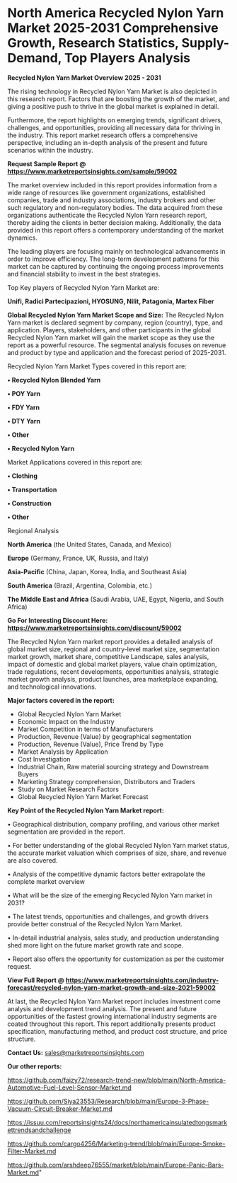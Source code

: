 # North America Recycled Nylon Yarn Market 2025-2031 Comprehensive Growth, Research Statistics, Supply-Demand,  Top Players Analysis

<Strong> Recycled Nylon Yarn Market Overview 2025 - 2031</strong>

The rising technology in Recycled Nylon Yarn Market is also depicted in this research report. Factors that are boosting the growth of the market, and giving a positive push to thrive in the global market is explained in detail.

Furthermore, the report highlights on emerging trends, significant drivers, challenges, and opportunities, providing all necessary data for thriving in the industry. This report market research offers a comprehensive perspective, including an in-depth analysis of the present and future scenarios within the industry.

<strong>Request Sample Report @ <a href=https://www.marketreportsinsights.com/sample/59002>https://www.marketreportsinsights.com/sample/59002</a></strong>

The market overview included in this report provides information from a wide range of resources like government organizations, established companies, trade and industry associations, industry brokers and other such regulatory and non-regulatory bodies. The data acquired from these organizations authenticate the Recycled Nylon Yarn research report, thereby aiding the clients in better decision making. Additionally, the data provided in this report offers a contemporary understanding of the market dynamics.

The leading players are focusing mainly on technological advancements in order to improve efficiency. The long-term development patterns for this market can be captured by continuing the ongoing process improvements and financial stability to invest in the best strategies.

Top Key players of Recycled Nylon Yarn Market are:

<strong>Unifi, Radici Partecipazioni, HYOSUNG, Nilit, Patagonia, Martex Fiber</strong>

<strong><b>Global Recycled Nylon Yarn Market Scope and Size:</b></strong>
The Recycled Nylon Yarn market is declared segment by company, region (country), type, and application. Players, stakeholders, and other participants in the global Recycled Nylon Yarn market will gain the market scope as they use the report as a powerful resource. The segmental analysis focuses on revenue and product by type and application and the forecast period of 2025-2031.

Recycled Nylon Yarn Market Types covered in this report are:

<strong>• Recycled Nylon Blended Yarn

• POY Yarn

• FDY Yarn

• DTY Yarn

• Other

• Recycled Nylon Yarn</strong>

Market Applications covered in this report are:

<strong>• Clothing

• Transportation

• Construction

• Other</strong> 

Regional Analysis

<strong>North America</strong> (the United States, Canada, and Mexico)

<strong>Europe</strong> (Germany, France, UK, Russia, and Italy)

<strong>Asia-Pacific</strong> (China, Japan, Korea, India, and Southeast Asia)

<strong>South America</strong> (Brazil, Argentina, Colombia, etc.)

<strong>The Middle East and Africa</strong> (Saudi Arabia, UAE, Egypt, Nigeria, and South Africa)

<strong>Go For Interesting Discount Here: <a href=https://www.marketreportsinsights.com/discount/59002>https://www.marketreportsinsights.com/discount/59002</a></strong>

The Recycled Nylon Yarn market report provides a detailed analysis of global market size, regional and country-level market size, segmentation market growth, market share, competitive Landscape, sales analysis, impact of domestic and global market players, value chain optimization, trade regulations, recent developments, opportunities analysis, strategic market growth analysis, product launches, area marketplace expanding, and technological innovations.

<strong><b>Major factors covered in the report:</b></strong>
<ul>
  <li>Global Recycled Nylon Yarn Market </li>
  <li>Economic Impact on the Industry</li>
  <li>Market Competition in terms of Manufacturers</li>
  <li>Production, Revenue (Value) by geographical segmentation</li>
  <li>Production, Revenue (Value), Price Trend by Type</li>
  <li>Market Analysis by Application</li>
  <li>Cost Investigation</li>
  <li>Industrial Chain, Raw material sourcing strategy and Downstream Buyers</li>
  <li>Marketing Strategy comprehension, Distributors and Traders</li>
  <li>Study on Market Research Factors</li>
  <li>Global Recycled Nylon Yarn Market Forecast</li>
</ul>

<strong><b>Key Point of the Recycled Nylon Yarn Market report:</b></strong>

• Geographical distribution, company profiling, and various other market segmentation are provided in the report.

• For better understanding of the global Recycled Nylon Yarn market status, the accurate market valuation which comprises of size, share, and revenue are also covered.

• Analysis of the competitive dynamic factors better extrapolate the complete market overview

• What will be the size of the emerging Recycled Nylon Yarn market in 2031?

• The latest trends, opportunities and challenges, and growth drivers provide better construal of the Recycled Nylon Yarn Market.

• In-detail industrial analysis, sales study, and production understanding shed more light on the future market growth rate and scope.

• Report also offers the opportunity for customization as per the customer request.

<strong><b>View Full Report @ <a href=https://www.marketreportsinsights.com/industry-forecast/recycled-nylon-yarn-market-growth-and-size-2021-59002>https://www.marketreportsinsights.com/industry-forecast/recycled-nylon-yarn-market-growth-and-size-2021-59002</a></b></strong>


At last, the Recycled Nylon Yarn Market report includes investment come analysis and development trend analysis. The present and future opportunities of the fastest growing international industry segments are coated throughout this report. This report additionally presents product specification, manufacturing method, and product cost structure, and price structure.

<strong>Contact Us:</strong>
sales@marketreportsinsights.com

<strong>Our other reports:</strong>

<a href=https://github.com/faizy72/research-trend-new/blob/main/North-America-Automotive-Fuel-Level-Sensor-Market.md>https://github.com/faizy72/research-trend-new/blob/main/North-America-Automotive-Fuel-Level-Sensor-Market.md</a>

<a href=https://github.com/Siya23553/Research/blob/main/Europe-3-Phase-Vacuum-Circuit-Breaker-Market.md>https://github.com/Siya23553/Research/blob/main/Europe-3-Phase-Vacuum-Circuit-Breaker-Market.md</a>

<a href=https://issuu.com/reportsinsights24/docs/northamericainsulatedtongsmarkettrendsandchallenge>https://issuu.com/reportsinsights24/docs/northamericainsulatedtongsmarkettrendsandchallenge</a>

<a href=https://github.com/cargo4256/Marketing-trend/blob/main/Europe-Smoke-Filter-Market.md>https://github.com/cargo4256/Marketing-trend/blob/main/Europe-Smoke-Filter-Market.md</a>

<a href=https://github.com/arshdeep76555/market/blob/main/Europe-Panic-Bars-Market.md>https://github.com/arshdeep76555/market/blob/main/Europe-Panic-Bars-Market.md</a>"
